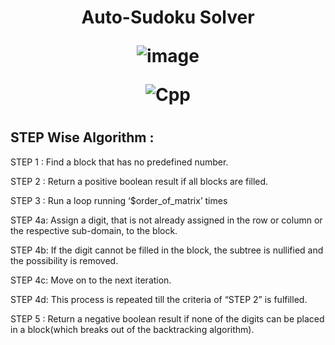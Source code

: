 <h1 align="center">
  
Auto-Sudoku Solver

![image](https://user-images.githubusercontent.com/54891285/120130520-ff4e7180-c1e3-11eb-8e18-47b4e73f071b.png)

![Cpp](https://img.shields.io/badge/-++-333333?style=flat-square&logo=C) 
<h1>



## STEP Wise Algorithm : 
STEP 1 : Find a block that has no predefined number.

STEP 2 : Return a positive boolean result if all blocks are filled.

STEP 3 : Run a loop running ‘$order_of_matrix’ times

STEP 4a: Assign a digit, that is not already assigned in the row or column or the respective sub-domain, to the block.

STEP 4b: If the digit cannot be filled in the block, the subtree is nullified and the possibility is removed.

STEP 4c: Move on to the next iteration.

STEP 4d: This process is repeated till the criteria of “STEP 2” is fulfilled.

STEP 5 : Return a negative boolean result if none of the digits can be placed in a block(which breaks out of the backtracking algorithm).



